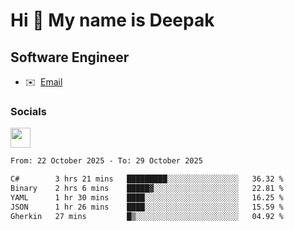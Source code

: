 Hi 👋 My name is Deepak
=======================

Software Engineer
-----------------
* ✉️  [Email](mailto:kumar.neu19@gmail.com)


### Socials

<p align="left"><a href="https://www.linkedin.com/in/deepak94kumar" target="_blank" rel="noreferrer"><img src="https://raw.githubusercontent.com/danielcranney/readme-generator/main/public/icons/socials/linkedin.svg" width="32" height="32" /></a></p>

<!--START_SECTION:waka-->

```txt
From: 22 October 2025 - To: 29 October 2025

C#        3 hrs 21 mins   █████████░░░░░░░░░░░░░░░░   36.32 %
Binary    2 hrs 6 mins    █████▓░░░░░░░░░░░░░░░░░░░   22.81 %
YAML      1 hr 30 mins    ████░░░░░░░░░░░░░░░░░░░░░   16.25 %
JSON      1 hr 26 mins    ████░░░░░░░░░░░░░░░░░░░░░   15.59 %
Gherkin   27 mins         █▒░░░░░░░░░░░░░░░░░░░░░░░   04.92 %
```

<!--END_SECTION:waka-->
